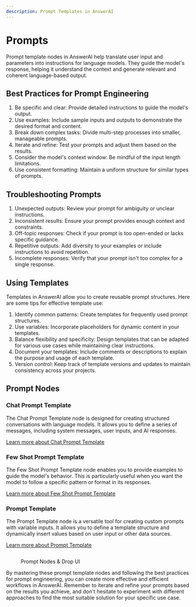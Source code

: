 ```yaml
---
description: Prompt Templates in AnswerAI
---
```


# Prompts

Prompt template nodes in AnswerAI help translate user input and parameters into instructions for language models. They guide the model's response, helping it understand the context and generate relevant and coherent language-based output.

## Best Practices for Prompt Engineering

1. Be specific and clear: Provide detailed instructions to guide the model's output.
2. Use examples: Include sample inputs and outputs to demonstrate the desired format and content.
3. Break down complex tasks: Divide multi-step processes into smaller, manageable prompts.
4. Iterate and refine: Test your prompts and adjust them based on the results.
5. Consider the model's context window: Be mindful of the input length limitations.
6. Use consistent formatting: Maintain a uniform structure for similar types of prompts.

## Troubleshooting Prompts

1. Unexpected outputs: Review your prompt for ambiguity or unclear instructions.
2. Inconsistent results: Ensure your prompt provides enough context and constraints.
3. Off-topic responses: Check if your prompt is too open-ended or lacks specific guidance.
4. Repetitive outputs: Add diversity to your examples or include instructions to avoid repetition.
5. Incomplete responses: Verify that your prompt isn't too complex for a single response.

## Using Templates

Templates in AnswerAI allow you to create reusable prompt structures. Here are some tips for effective template use:

1. Identify common patterns: Create templates for frequently used prompt structures.
2. Use variables: Incorporate placeholders for dynamic content in your templates.
3. Balance flexibility and specificity: Design templates that can be adapted for various use cases while maintaining clear instructions.
4. Document your templates: Include comments or descriptions to explain the purpose and usage of each template.
5. Version control: Keep track of template versions and updates to maintain consistency across your projects.

## Prompt Nodes

### Chat Prompt Template

The Chat Prompt Template node is designed for creating structured conversations with language models. It allows you to define a series of messages, including system messages, user inputs, and AI responses.

[Learn more about Chat Prompt Template](chat-prompt-template.md)

### Few Shot Prompt Template

The Few Shot Prompt Template node enables you to provide examples to guide the model's behavior. This is particularly useful when you want the model to follow a specific pattern or format in its responses.

[Learn more about Few Shot Prompt Template](few-shot-prompt-template.md)

### Prompt Template

The Prompt Template node is a versatile tool for creating custom prompts with variable inputs. It allows you to define a template structure and dynamically insert values based on user input or other data sources.

[Learn more about Prompt Template](prompt-template.md)

<!-- TODO: Add a screenshot showing the Prompt Nodes in the AnswerAI canvas -->
<figure><img src="/.gitbook/assets/screenshots/promptnodes.png" alt="" /><figcaption><p> Prompt Nodes &#x26; Drop UI</p></figcaption></figure>

By mastering these prompt template nodes and following the best practices for prompt engineering, you can create more effective and efficient workflows in AnswerAI. Remember to iterate and refine your prompts based on the results you achieve, and don't hesitate to experiment with different approaches to find the most suitable solution for your specific use case.
